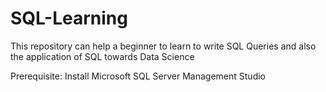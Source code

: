 # SQL-Learning
This repository can help a beginner to learn to write SQL Queries and also the application of SQL towards Data Science

Prerequisite: Install Microsoft SQL Server Management Studio

